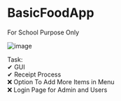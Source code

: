 # BasicFoodApp
For School Purpose Only

![image](https://github.com/ChristianJude23/BasicFoodApp/assets/152279955/42ca4444-b625-43f1-a0b7-4c76793bbaeb)

Task: <br>
✔ GUI <br>
✔ Receipt Process <br>
❌ Option To Add More Items in Menu <br>
❌ Login Page for Admin and Users <br>
